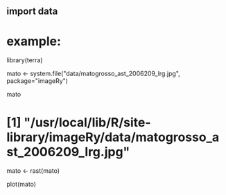 ## import data

# example:

library(terra)

mato <- system.file("data/matogrosso_ast_2006209_lrg.jpg", package="imageRy")

mato

# [1] "/usr/local/lib/R/site-library/imageRy/data/matogrosso_ast_2006209_lrg.jpg"

mato <- rast(mato)

plot(mato)
